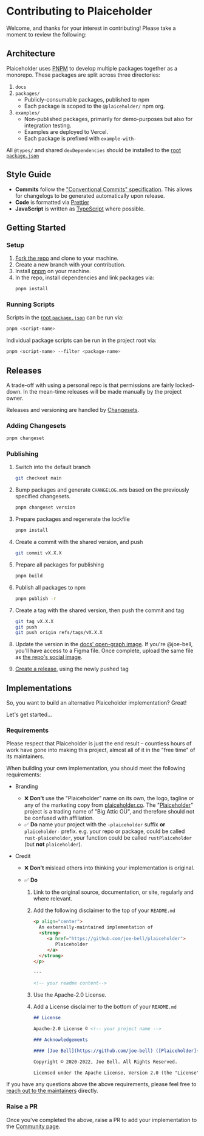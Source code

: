 # Contributing to Plaiceholder

Welcome, and thanks for your interest in contributing! Please take a moment to review the following:

## Architecture

Plaiceholder uses [PNPM](http://pnpm.io) to develop multiple packages together as a monorepo. These packages are split across three directories:

1. `docs`
2. `packages/`
   - Publicly-consumable packages, published to npm
   - Each package is scoped to the `@plaiceholder/` npm org.
3. `examples/`
   - Non-published packages, primarily for demo-purposes but also for integration testing.
   - Examples are deployed to Vercel.
   - Each package is prefixed with `example-with-`

All `@types/` and shared `devDependencies` should be installed to the [root `package.json`][root:package]

## Style Guide

- **Commits** follow the ["Conventional Commits" specification](https://www.conventionalcommits.org/en/v1.0.0/). This allows for changelogs to be generated automatically upon release.
- **Code** is formatted via [Prettier](https://prettier.io/)
- **JavaScript** is written as [TypeScript](https://www.typescriptlang.org/) where possible.

## Getting Started

### Setup

1. [Fork the repo](https://docs.github.com/en/github/getting-started-with-github/fork-a-repo) and clone to your machine.
2. Create a new branch with your contribution.
3. Install [pnpm](http://pnpm.io) on your machine.
4. In the repo, install dependencies and link packages via:
   ```sh
   pnpm install
   ```

### Running Scripts

Scripts in the [root `package.json`][root:package] can be run via:

```sh
pnpm <script-name>
```

Individual package scripts can be run in the project root via:

```sh
pnpm <script-name> --filter <package-name>
```

[root:package]: https://github.com/joe-bell/plaiceholder/blob/main/package.json

## Releases

A trade-off with using a personal repo is that permissions are fairly locked-down. In the mean-time releases will be made manually by the project owner.

Releases and versioning are handled by [Changesets](https://pnpm.io/using-changesets).

### Adding Changesets

```sh
pnpm changeset
```

### Publishing

1. Switch into the default branch

   ```sh
   git checkout main
   ```

2. Bump packages and generate `CHANGELOG.md`s based on the previously specified
   changesets.

   ```sh
   pnpm changeset version
   ```

3. Prepare packages and regenerate the lockfile

   ```sh
   pnpm install
   ```

4. Create a commit with the shared version, and push

   ```sh
   git commit vX.X.X
   ```

5. Prepare all packages for publishing

   ```sh
   pnpm build
   ```

6. Publish all packages to npm

   ```sh
   pnpm publish -r
   ```

7. Create a tag with the shared version, then push the commit and tag

   ```sh
   git tag vX.X.X
   git push
   git push origin refs/tags/vX.X.X
   ```

8. Update the version in the [docs' open-graph image](docs/static/assets/img/og.png). If you're @joe-bell, you'll have access to a Figma file. Once complete, upload the same file as [the repo's social image](https://github.com/joe-bell/plaiceholder/settings).

9. [Create a release](https://github.com/joe-bell/plaiceholder/releases/new), using the newly pushed tag

## Implementations

So, you want to build an alternative Plaiceholder implementation? Great!

Let's get started…

### Requirements

Please respect that Plaiceholder is just the end result – countless hours of work have gone into making this project, almost all of it in the "free time" of its maintainers.

When building your own implementation, you should meet the following requirements:

- Branding
  - ❌ **Don't** use the "Plaiceholder" name on its own, the logo, tagline or any of the marketing copy from [plaiceholder.co](https://plaiceholder.co).
    The "[Plaiceholder](https://plaiceholder.co)" project is a trading name of "Big Attic OÜ", and therefore should not be confused with affiliation.
  - ✅ **Do** name your project with the `-plaiceholder` suffix **or** `plaiceholder-` prefix.
    e.g. your repo or package, could be called `rust-plaiceholder`, your function could be called `rustPlaiceholder` (but **not** `plaiceholder`).
- Credit

  - ❌ **Don't** mislead others into thinking your implementation is original.
  - ✅ **Do**

    1. Link to the original source, documentation, or site, regularly and where relevant.
    2. Add the following disclaimer to the top of your `README.md`

       ```md
       <p align="center">
         An externally-maintained implementation of
         <strong>
            <a href="https://github.com/joe-bell/plaiceholder">
               Plaiceholder
            </a>
         </strong>
       </p>

       ---

       <!-- your readme content-->
       ```

    3. Use the Apache-2.0 License.
    4. Add a License disclaimer to the bottom of your `README.md`

       ```md
       ## License

       Apache-2.0 License © <!-- your project name -->

       ### Acknowledgements

       #### [Joe Bell](https://github.com/joe-bell) ([Plaiceholder](https://github.com/joe-bell/plaiceholder))

       Copyright © 2020-2022, Joe Bell. All Rights Reserved.

       Licensed under the Apache License, Version 2.0 (the "License").
       ```

If you have any questions above the above requirements, please feel free to [reach out to the maintainers](https://twitter.com/joebell_) directly.

### Raise a PR

Once you've completed the above, raise a PR to add your implementation to the [Community page](https://plaiceholder.co/community).

```

```
